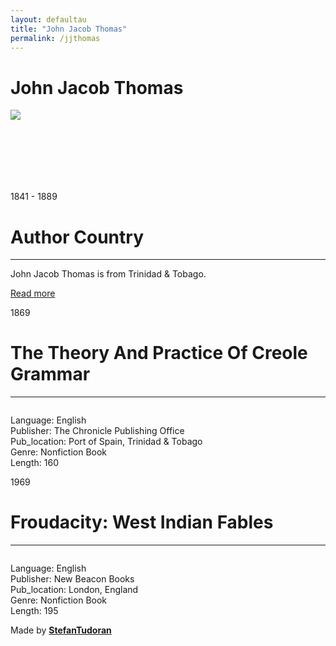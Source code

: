 ```yaml
---
layout: defaultau
title: "John Jacob Thomas"
permalink: /jjthomas
---
```

<!-- partial:index.partial.html -->
<div class="content">
    <h1>John Jacob Thomas</h1>
    <div class="quote">
        <div><img src="https://www.marche-poesie.com/wp-content/uploads/2020/07/evelyne-trouillot-2.jpg" class="logo"></div>
    </div>
    <div class="timeline">
        <div style="padding-bottom:100px;"></div>
        <div class="block">
            <div class="date right"><p class="right"> 1841 - 1889 </p></div>
            <div class="dot"></div>
            <div class="left first">
                <h1>Author Country</h1><hr>
            <p>John Jacob Thomas is from Trinidad & Tobago.</p>
                <a href="https://en.wikipedia.org/wiki/John_Jacob_Thomas" target="_blank">Read more</a>
            </div>
        </div>
        <div class="block">
            <div class="date left"><p class="left">1869</p></div>
            <div class="dot"></div>
            <div class="right">
                <h1>The Theory And Practice Of Creole Grammar</h1><hr>
                <p><img src=""></p>
                <p>
                Language: English<br/>
                Publisher: The Chronicle Publishing Office<br/>
                Pub_location: Port of Spain, Trinidad & Tobago<br/>
                Genre: Nonfiction Book<br/>
                Length: 160</p>
            </div>
        </div>
        <div class="block">
            <div class="date right"><p class="right">1969</p></div>
            <div class="dot"></div>
            <div class="left hide">
                <h1>Froudacity: West Indian Fables</h1><hr>
                <p><img src=""></p>
                <p>Language: English<br/>
                Publisher: New Beacon Books<br/>
                Pub_location: London, England<br/>
                Genre: Nonfiction Book<br/>
                Length: 195</p>
            </div>
        </div>
        <div id="footer">
        <p id="copyright">Made by&nbsp;<strong><a href="https://www.linkedin.com/in/nicolae-stefan-tudoran-b02291127/" target="_blank">StefanTudoran</a></strong></p>
    </div>
</div>
<!-- partial -->
  <script src='https://cdnjs.cloudflare.com/ajax/libs/jquery/3.1.1/jquery.min.js'></script><script  src="assets/js/authorscript.js"></script>